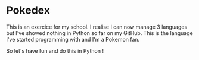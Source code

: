 # Pokedex

This is an exercice for my school. I realise I can now manage 3 languages but I've showed nothing in Python so far on my GitHub. 
This is the language I've started programming with and I'm a Pokemon fan.

So let's have fun and do this in Python ! 

